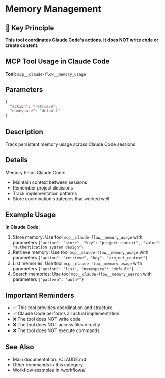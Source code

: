 # Memory Management

## 🎯 Key Principle
**This tool coordinates Claude Code's actions. It does NOT write code or create content.**

## MCP Tool Usage in Claude Code

**Tool:** `mcp__claude-flow__memory_usage`

## Parameters
```json
{
  "action": "retrieve",
  "namespace": "default"
}
```

## Description
Track persistent memory usage across Claude Code sessions

## Details
Memory helps Claude Code:
- Maintain context between sessions
- Remember project decisions
- Track implementation patterns
- Store coordination strategies that worked well

## Example Usage

**In Claude Code:**
1. Store memory: Use tool `mcp__claude-flow__memory_usage` with parameters `{"action": "store", "key": "project_context", "value": "authentication system design"}`
2. Retrieve memory: Use tool `mcp__claude-flow__memory_usage` with parameters `{"action": "retrieve", "key": "project_context"}`
3. List memories: Use tool `mcp__claude-flow__memory_usage` with parameters `{"action": "list", "namespace": "default"}`
4. Search memories: Use tool `mcp__claude-flow__memory_search` with parameters `{"pattern": "auth*"}`

## Important Reminders
- ✅ This tool provides coordination and structure
- ✅ Claude Code performs all actual implementation
- ❌ The tool does NOT write code
- ❌ The tool does NOT access files directly
- ❌ The tool does NOT execute commands

## See Also
- Main documentation: /CLAUDE.md
- Other commands in this category
- Workflow examples in /workflows/
